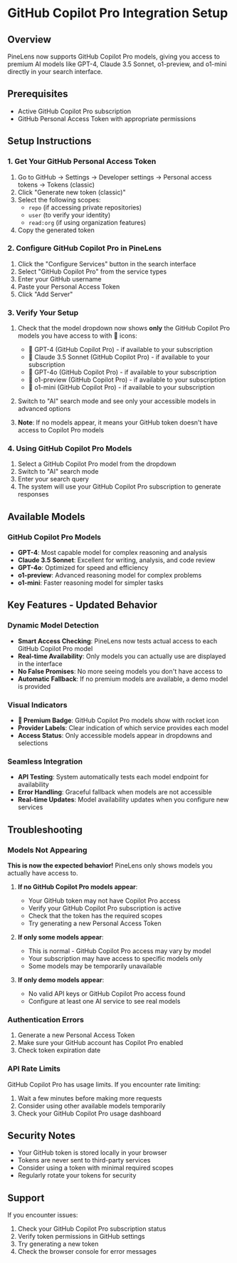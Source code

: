 # GitHub Copilot Pro Integration Setup

## Overview
PineLens now supports GitHub Copilot Pro models, giving you access to premium AI models like GPT-4, Claude 3.5 Sonnet, o1-preview, and o1-mini directly in your search interface.

## Prerequisites
- Active GitHub Copilot Pro subscription
- GitHub Personal Access Token with appropriate permissions

## Setup Instructions

### 1. Get Your GitHub Personal Access Token
1. Go to GitHub → Settings → Developer settings → Personal access tokens → Tokens (classic)
2. Click "Generate new token (classic)"
3. Select the following scopes:
   - `repo` (if accessing private repositories)
   - `user` (to verify your identity)
   - `read:org` (if using organization features)
4. Copy the generated token

### 2. Configure GitHub Copilot Pro in PineLens
1. Click the "Configure Services" button in the search interface
2. Select "GitHub Copilot Pro" from the service types
3. Enter your GitHub username
4. Paste your Personal Access Token
5. Click "Add Server"

### 3. Verify Your Setup
1. Check that the model dropdown now shows **only** the GitHub Copilot Pro models you have access to with 🚀 icons:
   - 🚀 GPT-4 (GitHub Copilot Pro) - if available to your subscription
   - 🚀 Claude 3.5 Sonnet (GitHub Copilot Pro) - if available to your subscription
   - 🚀 GPT-4o (GitHub Copilot Pro) - if available to your subscription
   - 🚀 o1-preview (GitHub Copilot Pro) - if available to your subscription
   - 🚀 o1-mini (GitHub Copilot Pro) - if available to your subscription

2. Switch to "AI" search mode and see only your accessible models in advanced options
3. **Note**: If no models appear, it means your GitHub token doesn't have access to Copilot Pro models

### 4. Using GitHub Copilot Pro Models
1. Select a GitHub Copilot Pro model from the dropdown
2. Switch to "AI" search mode
3. Enter your search query
4. The system will use your GitHub Copilot Pro subscription to generate responses

## Available Models

### GitHub Copilot Pro Models
- **GPT-4**: Most capable model for complex reasoning and analysis
- **Claude 3.5 Sonnet**: Excellent for writing, analysis, and code review
- **GPT-4o**: Optimized for speed and efficiency
- **o1-preview**: Advanced reasoning model for complex problems
- **o1-mini**: Faster reasoning model for simpler tasks

## Key Features - Updated Behavior

### Dynamic Model Detection
- **Smart Access Checking**: PineLens now tests actual access to each GitHub Copilot Pro model
- **Real-time Availability**: Only models you can actually use are displayed in the interface
- **No False Promises**: No more seeing models you don't have access to
- **Automatic Fallback**: If no premium models are available, a demo model is provided

### Visual Indicators
- **🚀 Premium Badge**: GitHub Copilot Pro models show with rocket icon
- **Provider Labels**: Clear indication of which service provides each model
- **Access Status**: Only accessible models appear in dropdowns and selections

### Seamless Integration
- **API Testing**: System automatically tests each model endpoint for availability
- **Error Handling**: Graceful fallback when models are not accessible
- **Real-time Updates**: Model availability updates when you configure new services

## Troubleshooting

### Models Not Appearing
**This is now the expected behavior!** PineLens only shows models you actually have access to.

1. **If no GitHub Copilot Pro models appear**:
   - Your GitHub token may not have Copilot Pro access
   - Verify your GitHub Copilot Pro subscription is active
   - Check that the token has the required scopes
   - Try generating a new Personal Access Token

2. **If only some models appear**:
   - This is normal - GitHub Copilot Pro access may vary by model
   - Your subscription may have access to specific models only
   - Some models may be temporarily unavailable

3. **If only demo models appear**:
   - No valid API keys or GitHub Copilot Pro access found
   - Configure at least one AI service to see real models

### Authentication Errors
1. Generate a new Personal Access Token
2. Make sure your GitHub account has Copilot Pro enabled
3. Check token expiration date

### API Rate Limits
GitHub Copilot Pro has usage limits. If you encounter rate limiting:
1. Wait a few minutes before making more requests
2. Consider using other available models temporarily
3. Check your GitHub Copilot Pro usage dashboard

## Security Notes
- Your GitHub token is stored locally in your browser
- Tokens are never sent to third-party services
- Consider using a token with minimal required scopes
- Regularly rotate your tokens for security

## Support
If you encounter issues:
1. Check your GitHub Copilot Pro subscription status
2. Verify token permissions in GitHub settings
3. Try generating a new token
4. Check the browser console for error messages

